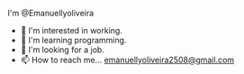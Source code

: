 I'm @Emanuellyoliveira
- 👀 I'm interested in working.
- 🌱 I'm learning programming.
- 💞️ I'm looking for a job.
- 📫 How to reach me...
emanuellyoliveira2508@gmail.com
<!---
Emanuellyoliveira/Emanuellyoliveira is a ✨ special ✨ repository because its `README.md` (this file) appears in your GitHub profile.
You can click the Preview link to take a look at your changes.
---
